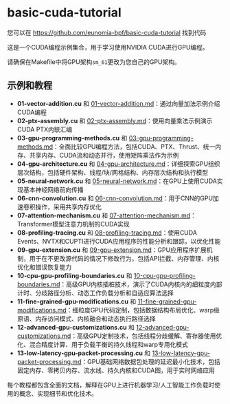 # basic-cuda-tutorial

您可以在 <https://github.com/eunomia-bpf/basic-cuda-tutorial> 找到代码

这是一个CUDA编程示例集合，用于学习使用NVIDIA CUDA进行GPU编程。

请确保在Makefile中将GPU架构`sm_61`更改为您自己的GPU架构。

## 示例和教程

- **01-vector-addition.cu** 和 [01-vector-addition.md](01-vector-addition.md)：通过向量加法示例介绍CUDA编程
- **02-ptx-assembly.cu** 和 [02-ptx-assembly.md](02-ptx-assembly.md)：使用向量乘法示例演示CUDA PTX内联汇编
- **03-gpu-programming-methods.cu** 和 [03-gpu-programming-methods.md](03-gpu-programming-methods.md)：全面比较GPU编程方法，包括CUDA、PTX、Thrust、统一内存、共享内存、CUDA流和动态并行，使用矩阵乘法作为示例
- **04-gpu-architecture.cu** 和 [04-gpu-architecture.md](04-gpu-architecture.md)：详细探索GPU组织层次结构，包括硬件架构、线程/块/网格结构、内存层次结构和执行模型
- **05-neural-network.cu** 和 [05-neural-network.md](05-neural-network.md)：在GPU上使用CUDA实现基本神经网络前向传播
- **06-cnn-convolution.cu** 和 [06-cnn-convolution.md](06-cnn-convolution.md)：用于CNN的GPU加速卷积操作，采用共享内存优化
- **07-attention-mechanism.cu** 和 [07-attention-mechanism.md](07-attention-mechanism.md)：Transformer模型注意力机制的CUDA实现
- **08-profiling-tracing.cu** 和 [08-profiling-tracing.md](08-profiling-tracing.md)：使用CUDA Events、NVTX和CUPTI进行CUDA应用程序的性能分析和跟踪，以优化性能
- **09-gpu-extension.cu** 和 [09-gpu-extension.md](09-gpu-extension.md)：GPU应用程序扩展机制，用于在不更改源代码的情况下修改行为，包括API拦截、内存管理、内核优化和错误恢复能力
- **10-cpu-gpu-profiling-boundaries.cu** 和 [10-cpu-gpu-profiling-boundaries.md](10-cpu-gpu-profiling-boundaries.md)：高级GPU内核插桩技术，演示了CUDA内核内的细粒度内部计时、分歧路径分析、动态工作负载分析和自适应算法选择
- **11-fine-grained-gpu-modifications.cu** 和 [11-fine-grained-gpu-modifications.md](11-fine-grained-gpu-modifications.md)：细粒度GPU代码定制，包括数据结构布局优化、warp级原语、内存访问模式、内核融合和动态执行路径选择
- **12-advanced-gpu-customizations.cu** 和 [12-advanced-gpu-customizations.md](12-advanced-gpu-customizations.md)：高级GPU定制技术，包括线程分歧缓解、寄存器使用优化、混合精度计算、用于负载平衡的持久线程和warp专用化模式
- **13-low-latency-gpu-packet-processing.cu** 和 [13-low-latency-gpu-packet-processing.md](13-low-latency-gpu-packet-processing.md)：GPU基础网络数据包处理的延迟最小化技术，包括固定内存、零拷贝内存、流水线、持久内核和CUDA图，用于实时网络应用

每个教程都包含全面的文档，解释在GPU上进行机器学习/人工智能工作负载时使用的概念、实现细节和优化技术。 